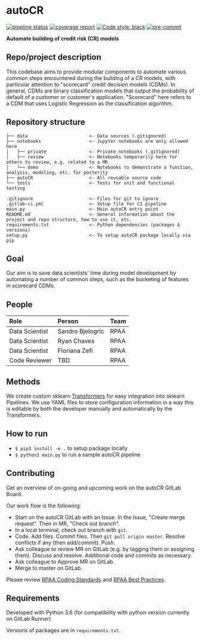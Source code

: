 # autoCR

[![pipeline status](https://gitlab.ing.net/RiskandPricingAdvancedAnalytics/auto-cr/badges/master/pipeline.svg)](https://gitlab.ing.net/RiskandPricingAdvancedAnalytics/auto-cr/commits/master)
[![coverage report](https://gitlab.ing.net/RiskandPricingAdvancedAnalytics/auto-cr/badges/master/coverage.svg)](https://gitlab.ing.net/RiskandPricingAdvancedAnalytics/auto-cr/commits/master)
[![Code style: black](https://img.shields.io/badge/code%20style-black-000000.svg)](https://github.com/psf/black)
[![pre-commit](https://img.shields.io/badge/pre--commit-enabled-brightgreen?logo=pre-commit&logoColor=white)](https://github.com/pre-commit/pre-commit)

**Automate building of credit risk (CR) models**


## Repo/project description

This codebase aims to provide modular components to automate various common steps encountered during the building of a 
CR models, with particular attention to "scorecard" credit decision models (CDMs). In general, CDMs are binary 
classification models that output the probability of default of a customer or customer's application. "Scorecard" here
refers to a CDM that uses Logistic Regression as the classification algorithm.


## Repository structure

``` nohighlight
├── data                       <- Data sources (.gitignored)
├── notebooks                  <- Jupyter notebooks are only allowed here
│   ├── private                <- Private notebooks (.gitignored)
│   ├── review                 <- Notebooks temporarily here for others to review, e.g. related to a MR
│   └── demo                   <- Notebooks to demonstrate a function, analysis, modeling, etc. for posterity
├── autoCR                     <- All reusable source code
└── tests                      <- Tests for unit and functional testing
   
.gitignore                     <- Files for git to ignore
.gitlab-ci.yml                 <- Setup file for CI pipeline
main.py                        <- Main autoCR entry point
README.md                      <- General information about the project and repo structure, how to use it, etc.
requirements.txt               <- Python dependencies (packages & versions)
setup.py                       <- To setup autoCR package locally via pip
```


## Goal

Our aim is to save data scientists' time during model development by automating a number of common steps, such as the
bucketing of features in scorecard CDMs.


## People

| Role              | Person              | Team           |
| :---------------- | :------------------ | :------------- |
| Data Scientist    | Sandro Bjelogrlc    | RPAA           |
| Data Scientist    | Ryan Chaves         | RPAA           |
| Data Scientist    | Floriana Zefi       | RPAA           |
| Code Reviewer     | TBD                 | RPAA           |


## Methods

We create custom sklearn [Transformers](https://scikit-learn.org/stable/data_transforms.html) for easy integration into
sklearn Pipelines. We use YAML files to store configuration information in a way this is editable by both the developer
manually and automatically by the Transformers.


## How to run

* `$ pip3 install -e .` to setup package locally
* `$ python3 main.py` to run a sample autoCR pipeline


## Contributing

Get an overview of on-going and upcoming work on the autoCR GitLab Board.

Our work flow is the following:
* Start on the autoCR GitLab with an Issue. In the Issue, "Create merge request". Then in MR, "Check out branch".
* In a local terminal, check out branch with `git`.
* Code. Add files. Commit files. Then `git pull origin master`. Resolve conflicts if any (then add/commit). Push.
* Ask colleague to review MR on GitLab (e.g. by tagging them or assigning them). Discuss and resolve. Additional code
and commits as necessary.
* Ask colleague to Approve MR on GitLab.
* Merge to master on GitLab.

Please review [RPAA Coding Standards](https://confluence.europe.intranet/display/RPAT/RPAA+Coding+Standards) and
[RPAA Best Practices](https://confluence.europe.intranet/display/RPAT/RPAA+Best+Practices).


## Requirements

Developed with Python 3.6 (for compatibility with python version currently on GitLab Runner)

Versions of packages are in `requirements.txt`.
